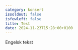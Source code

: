 ```yaml
---
category: konsert
issoldout: false
isfewleft: false
title: Test
date: 2024-11-23T15:28:00+0100
---
```

Engelsk tekst
